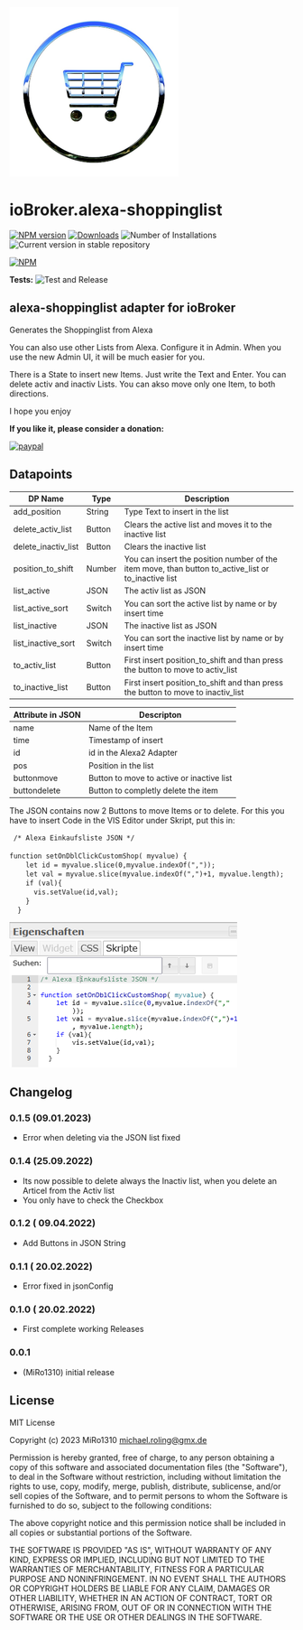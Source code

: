 ![Logo](admin/alexa-shoppinglist.png)

# ioBroker.alexa-shoppinglist

[![NPM version](https://img.shields.io/npm/v/iobroker.alexa-shoppinglist.svg)](https://www.npmjs.com/package/iobroker.alexa-shoppinglist)
[![Downloads](https://img.shields.io/npm/dm/iobroker.alexa-shoppinglist.svg)](https://www.npmjs.com/package/iobroker.alexa-shoppinglist)
![Number of Installations](https://iobroker.live/badges/alexa-shoppinglist-installed.svg)
![Current version in stable repository](https://iobroker.live/badges/alexa-shoppinglist-stable.svg)

[![NPM](https://nodei.co/npm/iobroker.alexa-shoppinglist.png?downloads=true)](https://nodei.co/npm/iobroker.alexa-shoppinglist/)

**Tests:** ![Test and Release](https://github.com/MiRo1310/ioBroker.alexa-shoppinglist/workflows/Test%20and%20Release/badge.svg)

## alexa-shoppinglist adapter for ioBroker

Generates the Shoppinglist from Alexa

You can also use other Lists from Alexa. Configure it in Admin.
When you use the new Admin UI, it will be much easier for you.

There is a State to insert new Items. Just write the Text and Enter.
You can delete activ and inactiv Lists.
You can akso move only one Item, to both directions.

I hope you enjoy

**If you like it, please consider a donation:**

[![paypal](https://www.paypalobjects.com/en_US/DK/i/btn/btn_donateCC_LG.gif)](https://www.paypal.com/donate/?hosted_button_id=7QGL5CXJCUSCE)

## Datapoints

| DP Name             | Type   | Description                                                                                         |
| ------------------- | ------ | --------------------------------------------------------------------------------------------------- |
| add_position        | String | Type Text to insert in the list                                                                     |
| delete_activ_list   | Button | Clears the active list and moves it to the inactive list                                            |
| delete_inactiv_list | Button | Clears the inactive list                                                                            |
| position_to_shift   | Number | You can insert the position number of the item move, than button to_active_list or to_inactive list |
| list_active         | JSON   | The activ list as JSON                                                                              |
| list_active_sort    | Switch | You can sort the active list by name or by insert time                                              |
| list_inactive       | JSON   | The inactive list as JSON                                                                           |
| list_inactive_sort  | Switch | You can sort the inactive list by name or by insert time                                            |
| to_activ_list       | Button | First insert position_to_shift and than press the button to move to activ_list                      |
| to_inactive_list    | Button | First insert position_to_shift and than press the button to move to inactiv_list                    |

| Attribute in JSON | Descripton                                |
| ----------------- | ----------------------------------------- |
| name              | Name of the Item                          |
| time              | Timestamp of insert                       |
| id                | id in the Alexa2 Adapter                  |
| pos               | Position in the list                      |
| buttonmove        | Button to move to active or inactive list |
| buttondelete      | Button to completly delete the item       |

The JSON contains now 2 Buttons to move Items or to delete.
For this you have to insert Code in the VIS Editor under Skript, put this in:

```
 /* Alexa Einkaufsliste JSON */

function setOnDblClickCustomShop( myvalue) {
    let id = myvalue.slice(0,myvalue.indexOf(","));
    let val = myvalue.slice(myvalue.indexOf(",")+1, myvalue.length);
    if (val){
      vis.setValue(id,val);
    }
  }
```

![](admin/Skript.png)

## Changelog

### 0.1.5 (09.01.2023)

- Error when deleting via the JSON list fixed

### 0.1.4 (25.09.2022)

- Its now possible to delete always the Inactiv list, when you delete an Articel from the Activ list
- You only have to check the Checkbox

### 0.1.2 ( 09.04.2022)

- Add Buttons in JSON String

### 0.1.1 ( 20.02.2022)

- Error fixed in jsonConfig

### 0.1.0 ( 20.02.2022)

- First complete working Releases

### 0.0.1

- (MiRo1310) initial release

## License

MIT License

Copyright (c) 2023 MiRo1310 <michael.roling@gmx.de>

Permission is hereby granted, free of charge, to any person obtaining a copy
of this software and associated documentation files (the "Software"), to deal
in the Software without restriction, including without limitation the rights
to use, copy, modify, merge, publish, distribute, sublicense, and/or sell
copies of the Software, and to permit persons to whom the Software is
furnished to do so, subject to the following conditions:

The above copyright notice and this permission notice shall be included in all
copies or substantial portions of the Software.

THE SOFTWARE IS PROVIDED "AS IS", WITHOUT WARRANTY OF ANY KIND, EXPRESS OR
IMPLIED, INCLUDING BUT NOT LIMITED TO THE WARRANTIES OF MERCHANTABILITY,
FITNESS FOR A PARTICULAR PURPOSE AND NONINFRINGEMENT. IN NO EVENT SHALL THE
AUTHORS OR COPYRIGHT HOLDERS BE LIABLE FOR ANY CLAIM, DAMAGES OR OTHER
LIABILITY, WHETHER IN AN ACTION OF CONTRACT, TORT OR OTHERWISE, ARISING FROM,
OUT OF OR IN CONNECTION WITH THE SOFTWARE OR THE USE OR OTHER DEALINGS IN THE
SOFTWARE.
